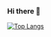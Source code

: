 ### Hi there 👋

[![Top Langs](https://github-readme-stats.vercel.app/api/top-langs/?username=minechanjp)](https://github.com/minechanjp)
